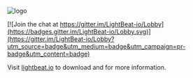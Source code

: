 ![logo](https://lightbeat.io/images/banner.png)

[![Join the chat at https://gitter.im/LightBeat-io/Lobby](https://badges.gitter.im/LightBeat-io/Lobby.svg)](https://gitter.im/LightBeat-io/Lobby?utm_source=badge&utm_medium=badge&utm_campaign=pr-badge&utm_content=badge)

Visit [lightbeat.io](https://lightbeat.io) to download and for more information.